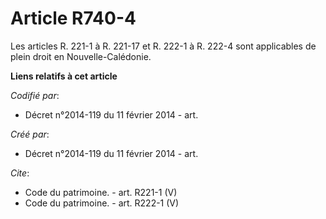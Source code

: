 # Article R740-4

Les articles R. 221-1 à R. 221-17 et R. 222-1 à R. 222-4 sont applicables de plein droit en Nouvelle-Calédonie.

**Liens relatifs à cet article**

_Codifié par_:

  - Décret n°2014-119 du 11 février 2014 - art.

_Créé par_:

  - Décret n°2014-119 du 11 février 2014 - art.

_Cite_:

  - Code du patrimoine. - art. R221-1 (V)
  - Code du patrimoine. - art. R222-1 (V)
